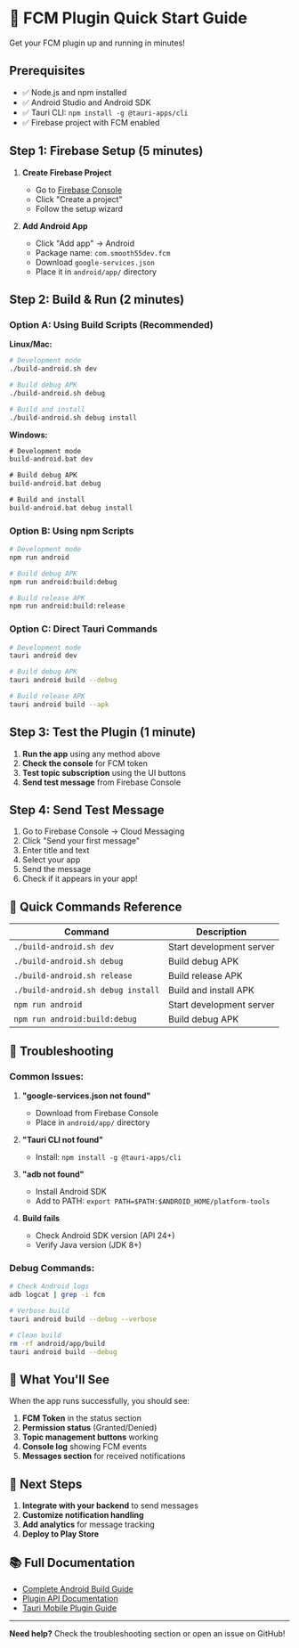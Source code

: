 # 🚀 FCM Plugin Quick Start Guide

Get your FCM plugin up and running in minutes!

## Prerequisites

- ✅ Node.js and npm installed
- ✅ Android Studio and Android SDK
- ✅ Tauri CLI: `npm install -g @tauri-apps/cli`
- ✅ Firebase project with FCM enabled

## Step 1: Firebase Setup (5 minutes)

1. **Create Firebase Project**
   - Go to [Firebase Console](https://console.firebase.google.com/)
   - Click "Create a project"
   - Follow the setup wizard

2. **Add Android App**
   - Click "Add app" → Android
   - Package name: `com.smooth55dev.fcm`
   - Download `google-services.json`
   - Place it in `android/app/` directory

## Step 2: Build & Run (2 minutes)

### Option A: Using Build Scripts (Recommended)

**Linux/Mac:**
```bash
# Development mode
./build-android.sh dev

# Build debug APK
./build-android.sh debug

# Build and install
./build-android.sh debug install
```

**Windows:**
```cmd
# Development mode
build-android.bat dev

# Build debug APK
build-android.bat debug

# Build and install
build-android.bat debug install
```

### Option B: Using npm Scripts

```bash
# Development mode
npm run android

# Build debug APK
npm run android:build:debug

# Build release APK
npm run android:build:release
```

### Option C: Direct Tauri Commands

```bash
# Development mode
tauri android dev

# Build debug APK
tauri android build --debug

# Build release APK
tauri android build --apk
```

## Step 3: Test the Plugin (1 minute)

1. **Run the app** using any method above
2. **Check the console** for FCM token
3. **Test topic subscription** using the UI buttons
4. **Send test message** from Firebase Console

## Step 4: Send Test Message

1. Go to Firebase Console → Cloud Messaging
2. Click "Send your first message"
3. Enter title and text
4. Select your app
5. Send the message
6. Check if it appears in your app!

## 🎯 Quick Commands Reference

| Command | Description |
|---------|-------------|
| `./build-android.sh dev` | Start development server |
| `./build-android.sh debug` | Build debug APK |
| `./build-android.sh release` | Build release APK |
| `./build-android.sh debug install` | Build and install APK |
| `npm run android` | Start development server |
| `npm run android:build:debug` | Build debug APK |

## 🔧 Troubleshooting

### Common Issues:

1. **"google-services.json not found"**
   - Download from Firebase Console
   - Place in `android/app/` directory

2. **"Tauri CLI not found"**
   - Install: `npm install -g @tauri-apps/cli`

3. **"adb not found"**
   - Install Android SDK
   - Add to PATH: `export PATH=$PATH:$ANDROID_HOME/platform-tools`

4. **Build fails**
   - Check Android SDK version (API 24+)
   - Verify Java version (JDK 8+)

### Debug Commands:

```bash
# Check Android logs
adb logcat | grep -i fcm

# Verbose build
tauri android build --debug --verbose

# Clean build
rm -rf android/app/build
tauri android build --debug
```

## 📱 What You'll See

When the app runs successfully, you should see:

1. **FCM Token** in the status section
2. **Permission status** (Granted/Denied)
3. **Topic management buttons** working
4. **Console log** showing FCM events
5. **Messages section** for received notifications

## 🎉 Next Steps

1. **Integrate with your backend** to send messages
2. **Customize notification handling**
3. **Add analytics** for message tracking
4. **Deploy to Play Store**

## 📚 Full Documentation

- [Complete Android Build Guide](ANDROID_BUILD_GUIDE.md)
- [Plugin API Documentation](README.md)
- [Tauri Mobile Plugin Guide](https://v2.tauri.app/develop/plugins/develop-mobile/)

---

**Need help?** Check the troubleshooting section or open an issue on GitHub!
